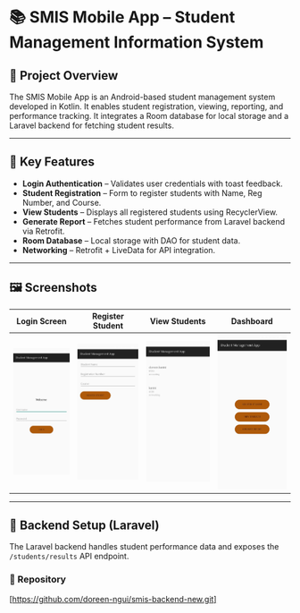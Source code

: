 # 📚 SMIS Mobile App – Student Management Information System

## 🧭 Project Overview
The SMIS Mobile App is an Android-based student management system developed in Kotlin. It enables student registration, viewing, reporting, and performance tracking. It integrates a Room database for local storage and a Laravel backend for fetching student results.

---

## 🎯 Key Features
-   **Login Authentication** – Validates user credentials with toast feedback.
-  **Student Registration** – Form to register students with Name, Reg Number, and Course.
-  **View Students** – Displays all registered students using RecyclerView.
-  **Generate Report** – Fetches student performance from Laravel backend via Retrofit.
-  **Room Database** – Local storage with DAO for student data.
-  **Networking** – Retrofit + LiveData for API integration.

---

## 🖼️ Screenshots


| Login Screen | Register Student | View Students | Dashboard |
|--------------|------------------|----------------|-----------|
| ![login](screenshots/login.jpg) | ![register](screenshots/register.jpg) | ![list](screenshots/view_student.jpg) | ![dashboard](screenshots/dashboard.jpg) |

---

## 🧪 Backend Setup (Laravel)

The Laravel backend handles student performance data and exposes the `/students/results` API endpoint.

### 🔗 Repository
[https://github.com/doreen-ngui/smis-backend-new.git]


